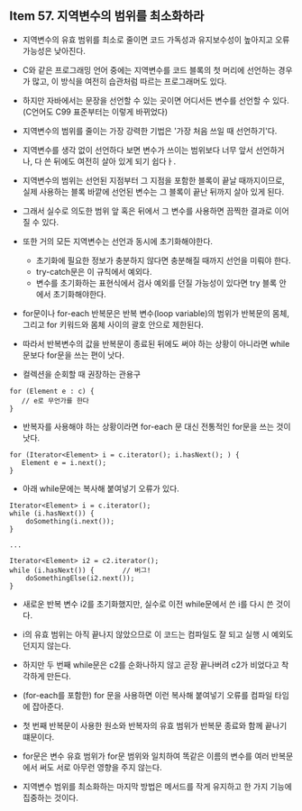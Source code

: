 ## Item 57. 지역변수의 범위를 최소화하라

- 지역변수의 유효 범위를 최소로 줄이면 코드 가독성과 유지보수성이 높아지고 오류 가능성은 낮아진다.

- C와 같은 프로그래밍 언어 중에는 지역변수를 코드 블록의 첫 머리에 선언하는 경우가 많고, 이 방식을 여전히 습관처럼 따르는 프로그래머도 있다.

- 하지만 자바에서는 문장을 선언할 수 있는 곳이면 어디서든 변수를 선언할 수 있다. (C언어도 C99 표준부터는 이렇게 바뀌었다)

- 지역변수의 범위를 줄이는 가장 강력한 기법은 '가장 처음 쓰일 때 선언하기'다.

- 지역변수를 생각 없이 선언하다 보면 변수가 쓰이는 범위보다 너무 앞서 선언하거나, 다 쓴 뒤에도 여전히 살아 있게 되기 쉽다ㅏ.

- 지역변수의 범위는 선언된 지점부터 그 지점을 포함한 블록이 끝날 때까지이므로, 실제 사용하는 블록 바깥에 선언된 변수는 그 블록이 끝난 뒤까지 살아 있게 된다.

- 그래서 실수로 의도한 범위 앞 혹은 뒤에서 그 변수를 사용하면 끔찍한 결과로 이어질 수 있다.

- 또한 거의 모든 지역변수는 선언과 동시에 초기화해야한다.

    - 초기화에 필요한 정보가 충분하지 않다면 충분해질 때까지 선언을 미뤄야 한다.
    - try-catch문은 이 규칙에서 예외다.
    - 변수를 초기화하는 표현식에서 검사 예외를 던질 가능성이 있다면 try 블록 안에서 초기화해야한다.
    
 - for문이나 for-each 반복문은 반복 변수(loop variable)의 범위가 반복문의 몸체, 그리고 for 키워드와 몸체 사이의 괄호 안으로 제한된다.
 
 -  따라서 반복변수의 값을 반복문이 종료된 뒤에도 써야 하는 상황이 아니라면 while문보다 for문을 쓰는 편이 낫다.
 
 - 컬렉션을 순회할 때 권장하는 관용구
 
```
for (Element e : c) {
   // e로 무언가를 한다
}
```
 
- 반복자를 사용해야 하는 상황이라면 for-each 문 대신 전통적인 for문을 쓰는 것이 낫다.
 
 ```
for (Iterator<Element> i = c.iterator(); i.hasNext(); ) {
    Element e = i.next();
}
```

- 아래 while문에는 복사해 붙여넣기 오류가 있다.

```
Iterator<Element> i = c.iterator();
while (i.hasNext()) {
    doSomething(i.next());
}

...

Iterator<Element> i2 = c2.iterator();
while (i.hasNext()) {       // 버그!
    doSomethingElse(i2.next());
}

```

- 새로운 반복 변수 i2를 초기화했지만, 실수로 이전 while문에서 쓴 i를 다시 쓴 것이다.

- i의 유효 범위는 아직 끝나지 않았으므로 이 코드는 컴파일도 잘 되고 실행 시 예외도 던지지 않는다.

- 하지만 두 번째 while문은 c2를 순화나하지 않고 곧장 끝나버려 c2가 비었다고 착각하게 만든다.

- (for-each를 포함한) for 문을 사용하면 이런 복사해 붙여넣기 오류를 컴파일 타임에 잡아준다.

- 첫 번째 반복문이 사용한 원소와 반복자의 유효 범위가 반복문 종료와 함께 끝나기 떄문이다.

- for문은 변수 유효 범위가 for문 범위와 일치하여 똑같은 이름의 변수를 여러 반복문에서 써도 서로 아무런 영향을 주지 않는다.

- 지역변수 범위를 최소화하는 마지막 방법은 메서드를 작게 유지하고 한 가지 기능에 집중하는 것이다. 
